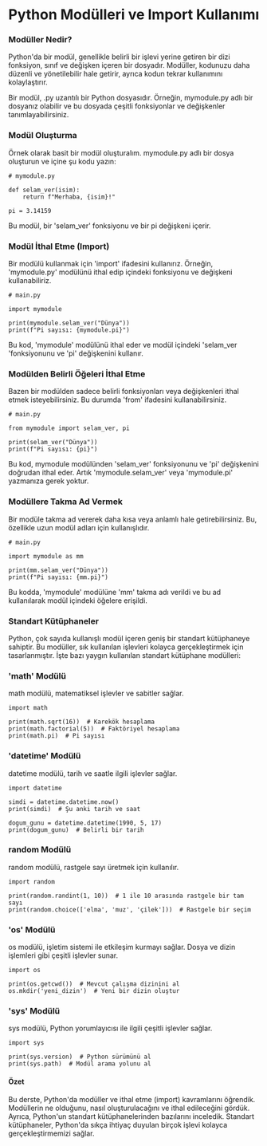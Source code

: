 # Python Modülleri ve Import Kullanımı

### Modüller Nedir?
Python'da bir modül, genellikle belirli bir işlevi yerine getiren bir dizi fonksiyon, sınıf ve değişken içeren bir dosyadır. Modüller, kodunuzu daha düzenli ve yönetilebilir hale getirir, ayrıca kodun tekrar kullanımını kolaylaştırır.

Bir modül, .py uzantılı bir Python dosyasıdır. Örneğin, mymodule.py adlı bir dosyanız olabilir ve bu dosyada çeşitli fonksiyonlar ve değişkenler tanımlayabilirsiniz.

### Modül Oluşturma
Örnek olarak basit bir modül oluşturalım. mymodule.py adlı bir dosya oluşturun ve içine şu kodu yazın:

````
# mymodule.py

def selam_ver(isim):
    return f"Merhaba, {isim}!"

pi = 3.14159
````
Bu modül, bir 'selam_ver' fonksiyonu ve bir pi değişkeni içerir.

### Modül İthal Etme (Import)
Bir modülü kullanmak için 'import' ifadesini kullanırız. Örneğin, 'mymodule.py' modülünü ithal edip içindeki fonksiyonu ve değişkeni kullanabiliriz.

````
# main.py

import mymodule

print(mymodule.selam_ver("Dünya"))
print(f"Pi sayısı: {mymodule.pi}")
````

Bu kod, 'mymodule' modülünü ithal eder ve modül içindeki 'selam_ver 'fonksiyonunu ve 'pi' değişkenini kullanır.

### Modülden Belirli Öğeleri İthal Etme
Bazen bir modülden sadece belirli fonksiyonları veya değişkenleri ithal etmek isteyebilirsiniz. Bu durumda 'from' ifadesini kullanabilirsiniz.

````
# main.py

from mymodule import selam_ver, pi

print(selam_ver("Dünya"))
print(f"Pi sayısı: {pi}")
````
Bu kod, mymodule modülünden 'selam_ver' fonksiyonunu ve 'pi' değişkenini doğrudan ithal eder. Artık 'mymodule.selam_ver' veya 'mymodule.pi' yazmanıza gerek yoktur.

### Modüllere Takma Ad Vermek
Bir modüle takma ad vererek daha kısa veya anlamlı hale getirebilirsiniz. Bu, özellikle uzun modül adları için kullanışlıdır.

````
# main.py

import mymodule as mm

print(mm.selam_ver("Dünya"))
print(f"Pi sayısı: {mm.pi}")
````
Bu kodda, 'mymodule' modülüne 'mm' takma adı verildi ve bu ad kullanılarak modül içindeki öğelere erişildi.

### Standart Kütüphaneler
Python, çok sayıda kullanışlı modül içeren geniş bir standart kütüphaneye sahiptir. Bu modüller, sık kullanılan işlevleri kolayca gerçekleştirmek için tasarlanmıştır. İşte bazı yaygın kullanılan standart kütüphane modülleri:

### 'math' Modülü
math modülü, matematiksel işlevler ve sabitler sağlar.

````
import math

print(math.sqrt(16))  # Karekök hesaplama
print(math.factorial(5))  # Faktöriyel hesaplama
print(math.pi)  # Pi sayısı
````

### 'datetime' Modülü
datetime modülü, tarih ve saatle ilgili işlevler sağlar.

````
import datetime

simdi = datetime.datetime.now()
print(simdi)  # Şu anki tarih ve saat

dogum_gunu = datetime.datetime(1990, 5, 17)
print(dogum_gunu)  # Belirli bir tarih

````

### random Modülü
random modülü, rastgele sayı üretmek için kullanılır.

````
import random

print(random.randint(1, 10))  # 1 ile 10 arasında rastgele bir tam sayı
print(random.choice(['elma', 'muz', 'çilek']))  # Rastgele bir seçim
````

### 'os' Modülü
os modülü, işletim sistemi ile etkileşim kurmayı sağlar. Dosya ve dizin işlemleri gibi çeşitli işlevler sunar.

````
import os

print(os.getcwd())  # Mevcut çalışma dizinini al
os.mkdir('yeni_dizin')  # Yeni bir dizin oluştur
````

### 'sys' Modülü
sys modülü, Python yorumlayıcısı ile ilgili çeşitli işlevler sağlar.

````
import sys

print(sys.version)  # Python sürümünü al
print(sys.path)  # Modül arama yolunu al
````

#### Özet

Bu derste, Python'da modüller ve ithal etme (import) kavramlarını öğrendik. Modüllerin ne olduğunu, nasıl oluşturulacağını ve ithal edileceğini gördük. Ayrıca, Python'un standart kütüphanelerinden bazılarını inceledik. Standart kütüphaneler, Python'da sıkça ihtiyaç duyulan birçok işlevi kolayca gerçekleştirmemizi sağlar.

















